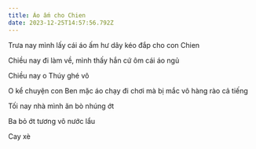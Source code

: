 ```yaml
---
title: Áo ấm cho Chien
date: 2023-12-25T14:57:56.792Z
---
```


Trưa nay mình lấy cái áo ấm hư dây kéo đắp cho con Chien

Chiều nay đi làm về, mình thấy hắn cứ ôm cái áo ngủ

Chiều nay o Thúy ghé vô

O kể chuyện con Ben mặc áo chạy đi chơi mà bị mắc vô hàng rào cả tiếng

Tối nay nhà mình ăn bò nhúng ớt

Ba bỏ ớt tương vô nước lẩu

Cay xè
